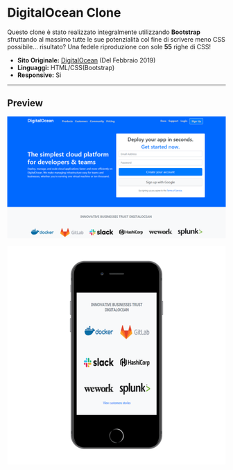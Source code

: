 # DigitalOcean Clone

Questo clone è stato realizzato integralmente utilizzando __Bootstrap__ sfruttando al massimo tutte le sue potenzialità col fine di scrivere meno CSS possibile... risultato? Una fedele riproduzione con sole __55__ righe di CSS!   

* __Sito Originale:__ [DigitalOcean](https://www.digitalocean.com/) (Del Febbraio 2019)
* __Linguaggi:__ HTML/CSS(Bootstrap)
* __Responsive:__ Si
___

## Preview
![Markdown Logo](screen.png)

![Markdown Logo](responsive.png)
